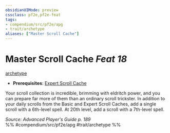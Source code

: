 ```yaml
---
obsidianUIMode: preview
cssclass: pf2e,pf2e-feat
tags:
- compendium/src/pf2e/apg
- trait/archetype
aliases: ["Master Scroll Cache"]
---
```

# Master Scroll Cache  *Feat 18*  
[archetype](archetype.md "Archetype Feat Trait")  

- **Prerequisites**: [Expert Scroll Cache](expert-scroll-cache-apg.md)

Your scroll collection is incredible, brimming with eldritch power, and you can prepare far more of them than an ordinary scroll trickster. In addition to your daily scrolls from the Basic and Expert Scroll Caches, add a single scroll with a 6th-level spell. At 20th level, add a scroll with a 7th-level spell.

*Source: Advanced Player's Guide p. 189*  
%% #compendium/src/pf2e/apg #trait/archetype %%